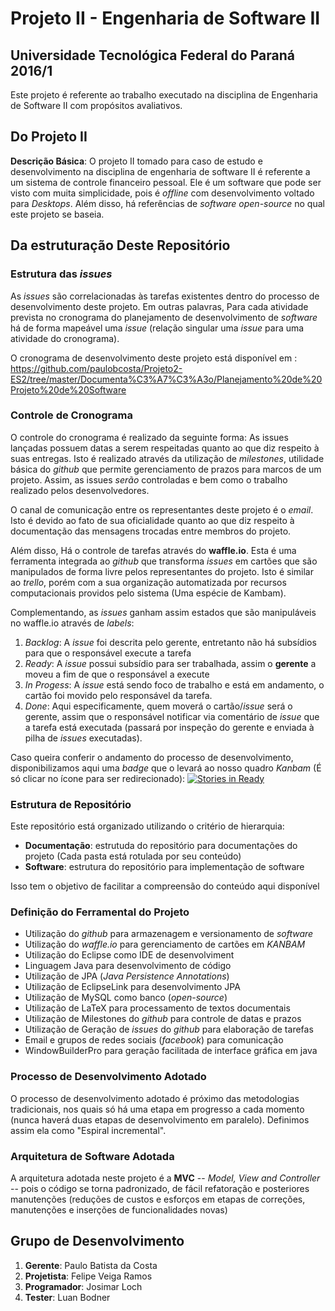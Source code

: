 
# Projeto II - Engenharia de Software II

## Universidade Tecnológica Federal do Paraná 2016/1

Este projeto é referente ao trabalho executado na disciplina de Engenharia de Software II com propósitos avaliativos.


## Do Projeto II
**Descrição Básica**: O projeto II tomado para caso de estudo e desenvolvimento na disciplina de engenharia de software II é referente a um sistema de controle financeiro pessoal. Ele é um software que pode ser visto com muita simplicidade, pois é _offline_ com desenvolvimento voltado para _Desktops_. Além disso, há referências de _software open-source_ no qual este projeto se baseia.

## Da estruturação Deste Repositório
### Estrutura das _issues_

As _issues_ são correlacionadas às tarefas existentes dentro do processo de desenvolvimento deste projeto. Em outras palavras, Para cada atividade prevista no cronograma do planejamento de desenvolvimento de _software_ há de forma mapeável uma _issue_ (relação singular uma _issue_ para uma atividade do cronograma).

O cronograma de desenvolvimento deste projeto está disponível em : https://github.com/paulobcosta/Projeto2-ES2/tree/master/Documenta%C3%A7%C3%A3o/Planejamento%20de%20Projeto%20de%20Software

### Controle de Cronograma

O controle do cronograma é realizado da seguinte forma: As issues lançadas possuem datas a serem respeitadas quanto ao que diz respeito à suas entregas. Isto é realizado através da utilização de _milestones_, utilidade básica do _github_ que permite gerenciamento de prazos para marcos de um projeto. Assim, as issues _serão_ controladas e bem como o trabalho realizado pelos desenvolvedores.

O canal de comunicação entre os representantes deste projeto é o _email_. Isto é devido ao fato de sua oficialidade quanto ao que diz respeito à documentação das mensagens trocadas entre membros do projeto.

Além disso, Há o controle de tarefas através do **waffle.io**. Esta é uma ferramenta integrada ao _github_ que transforma _issues_ em cartões que são manipulados de forma livre pelos representantes do projeto. Isto é similar ao _trello_, porém com a sua organização automatizada por recursos computacionais providos pelo sistema (Uma espécie de Kambam).

Complementando, as _issues_ ganham assim estados que são manipuláveis no waffle.io através de _labels_:


1.  _Backlog_: A _issue_ foi descrita pelo gerente, entretanto não há subsídios para que o responsável execute a tarefa
2.  _Ready_: A _issue_ possui subsídio para ser trabalhada, assim o **gerente** a moveu a fim de que o responsável a execute
3.  _In Progess_: A _issue_ está sendo foco de trabalho e está em andamento, o cartão foi movido pelo responsável da tarefa.
4.  _Done_: Aqui especificamente, quem moverá o cartão/_issue_ será o gerente, assim que o responsável notificar via comentário de _issue_ que a tarefa está executada (passará por inspeção do gerente e enviada à pilha de _issues_ executadas).


Caso queira conferir o andamento do processo de desenvolvimento, disponibilizamos aqui uma _badge_ que o levará ao nosso quadro _Kanbam_ (É só clicar no ícone para ser redirecionado): [![Stories in Ready](https://badge.waffle.io/paulobcosta/Projeto2-ES2.png?label=ready&title=Ready)](https://waffle.io/paulobcosta/Projeto2-ES2)

### Estrutura de Repositório
Este repositório está organizado utilizando o critério de hierarquia: 

- **Documentação**: estrutuda do repositório para documentações do projeto (Cada pasta está rotulada por seu conteúdo) 
- **Software**: estrutura do repositório para implementação de software


Isso tem o objetivo de facilitar a compreensão do conteúdo aqui disponível

### Definição do Ferramental do Projeto

- Utilização do _github_ para armazenagem e versionamento de _software_
- Utilização do _waffle.io_ para gerenciamento de cartões em _KANBAM_
- Utilização do Eclipse como IDE de desenvolviment
- Linguagem Java para desenvolvimento de código
- Utilização de JPA (_Java Persistence Annotations_)
- Utilização de EclipseLink para desenvolvimento JPA 
- Utilização de MySQL como banco (_open-source_)
- Utilização de LaTeX para processamento de textos documentais
- Utilização de Milestones do _github_ para controle de datas e prazos
- Utilização de Geração de _issues_ do _github_ para elaboração de tarefas
- Email e grupos de redes sociais (_facebook_) para comunicação
- WindowBuilderPro para geração facilitada de interface gráfica em java


### Processo de Desenvolvimento Adotado

O processo de desenvolvimento adotado é próximo das metodologias tradicionais, nos quais só há uma etapa em progresso a cada momento (nunca haverá duas etapas de desenvolvimento em paralelo). Definimos assim ela como "Espiral incremental". 

### Arquitetura de Software Adotada

A arquitetura adotada neste projeto é a **MVC** -- _Model, View and Controller_ -- pois o código se torna padronizado, de fácil refatoração e posteriores manutenções (reduções de custos e esforços em etapas de correções, manutenções e inserções de funcionalidades novas)


## Grupo de Desenvolvimento
1. **Gerente**: Paulo Batista da Costa
2. **Projetista**: Felipe Veiga Ramos
3. **Programador**: Josimar Loch
4. **Tester**: Luan Bodner



